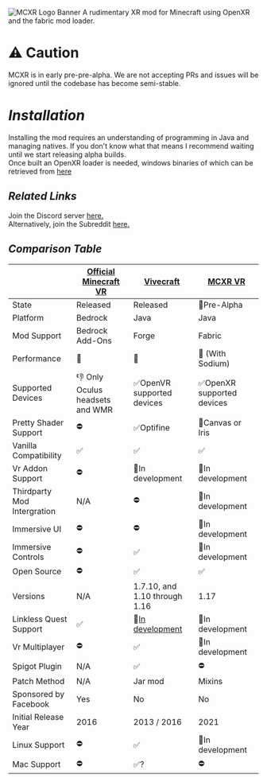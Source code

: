 ![MCXR Logo Banner](https://user-images.githubusercontent.com/51373236/114272119-ad237800-9a0c-11eb-8786-6275555a594b.png)
A rudimentary XR mod for Minecraft using OpenXR and the fabric mod loader.


# ⚠ Caution
MCXR is in early pre-pre-alpha. We are not accepting PRs and issues will be ignored until the codebase has become semi-stable.

# *Installation*
Installing the mod requires an understanding of programming in Java and managing natives. If you don't know what that means I recommend waiting until we start releasing alpha builds.
</br>
Once built an OpenXR loader is needed, windows binaries of which can be retrieved from [here](https://www.nuget.org/packages/OpenXR.Loader/)

## *Related Links*
Join the Discord server [here.](https://discord.gg/fyBye2ptkS) <br/>
Alternatively, join the Subreddit [here.](https://www.reddit.com/r/MinecraftXR/)

## *Comparison Table*


|                             | [Official Minecraft VR](https://www.minecraft.net/en-us/vr)| [Vivecraft](http://www.vivecraft.org/)| [MCXR VR](https://github.com/Sorenon/MCXR) |
| --------------------------- | ------------------------------- | ----------------------------- | ---------------------------- |
| State                       | Released                        | Released                      | 🚧Pre-Alpha                  |
| Platform                    | Bedrock                         | Java                          | Java                         |
| Mod Support                 | Bedrock Add-Ons                 | Forge                         | Fabric                       |
| Performance                 | 🥇                              | 🥉                            | 🥈 (With Sodium)                          |
| Supported Devices           | 👎 Only Oculus headsets and WMR | ✅OpenVR supported devices     | ✅OpenXR supported devices    |
| Pretty Shader Support       | ⛔                               | ✅Optifine                     | 🚧Canvas or Iris             |
| Vanilla Compatibility       | ✅                               | ✅                             | ✅                            |
| Vr Addon Support            | ⛔                               | 🚧In development             | 🚧In development             |
| Thirdparty Mod Intergration | N/A                             | ⛔                             | 🚧In development             |
| Immersive UI                | ⛔                               | ⛔                             | 🚧In development             |
| Immersive Controls          | ⛔                               | ✅                             | 🚧In development             |
| Open Source                 | ⛔                               | ✅                             | ✅                            |
| Versions                    | N/A                             | 1.7.10, and 1.10 through 1.16 | 1.17                         |
| Linkless Quest Support      | ✅                               | 🚧[In development](https://discord.com/invite/cRdBUaUzcx)      | 🚧In development             |
| Vr Multiplayer              | ⛔                               | ✅                             | 🚧In development             |
| Spigot Plugin               | N/A                             | ✅                             | ⛔                            |
| Patch Method                | N/A                             | Jar mod                       | Mixins                       |
| Sponsored by Facebook       | Yes                             | No                            | No                           |
| Initial Release Year        | 2016                            | 2013 / 2016                   | 2021                         |
| Linux Support                 | ⛔                               | ✅                            | 🚧In development             |
| Mac Support                 | ⛔                               | ✅?                            | ⛔                            |
